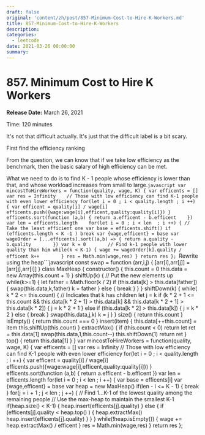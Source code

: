 ```yaml
---
draft: false
original: 'content/zh/post/857-Minimum-Cost-to-Hire-K-Workers.md'
title: 857-Minimum-Cost-to-Hire-K-Workers
description: 
categories:
  - leetcode
date: 2021-03-26 00:00:00
summary: 
---
```


# 857. Minimum Cost to Hire K Workers

**Release Date:** March 26, 2021

Time: 120 minutes

It's not that difficult actually. It's just that the difficult label is a bit scary.

First find the efficiency ranking

From the question, we can know that if we take low efficiency as the benchmark, then the basic salary of high efficiency can be met.

What we need to do is to find K - 1 people whose efficiency is lower than that, and whose workload increases from small to large.```javascript
var mincostToHireWorkers = function(quality, wage, K) {
    var efficents = []
    var res = Infinity    // Those with low efficiency can find K-1 people with even lower efficiency for(let i = 0 ; i < quality.length ; i ++) {
        var efficent = quality[i] / wage[i]
        efficents.push({wage:wage[i],efficent,quality:quality[i]})
    }
    efficents.sort(function (a,b) {
        return a.efficent - b.efficent    })
    var len = efficents.length    for(let i = 0 ; i < len  ; i ++) {
        // Take the least efficient one var base = efficents.shift()
        if (efficents.length < K -1 ) break
        var {wage,efficent} = base
        var wageOrder = [...efficents].sort((a,b) => {
            return a.quality - b.quality        })
        var k = 0        // Find k-1 people with lower quality than him while(k < K-1) {
            wage += wageOrder[k].quality / efficent
            k++        }
        res = Math.min(wage,res)
    }
    return res
};
```Rewrite using the heap```javascript
const swap = function (arr,i,j) {
    [arr[i],arr[j]] = [arr[j],arr[i]]
}
class MaxHeap {
    constructor() {
        this.count = 0        this.data = new Array(this.count + 1)
    }
    shiftUp(k) {
        // Put the new elements up while(k>=1) {
            let father = Math.floor(k / 2)
            if (this.data[k] > this.data[father]) {
                swap(this.data,k,father)
                k = father
            } else {
                break            }
        }
    }
    shiftDown(k) {
        while( k * 2  <= this.count) { // Indicates that k has children let j = k
            if (k * 2 + 1 <= this.count && this.data[k * 2 + 1] > this.data[k] && this.data[k * 2 + 1] > this.data[k * 2]) {
                j = k * 2 + 1            } else if (this.data[k * 2] > this.data[k]) {
                j = k * 2            } else {
                break            }
            swap(this.data,j,k)
            k = j
        }
    }
    size() {
        return this.count    }
    isEmpty() {
        return this.count === 0    }
    insert(item) {
        this.data[++this.count] = item
        this.shiftUp(this.count)
    }
    extractMax() {
        if (this.count < 0) return
        let ret = this.data[1]
        swap(this.data,1,this.count--)
        this.shiftDown(1)
        return ret
    }
    top() {
        return this.data[1]
    }
}
var mincostToHireWorkers = function(quality, wage, K) {
    var efficents = []
    var res = Infinity    // Those with low efficiency can find K-1 people with even lower efficiency for(let i = 0 ; i < quality.length ; i ++) {
        var efficent = quality[i] / wage[i]
        efficents.push({wage:wage[i],efficent,quality:quality[i]})
    }
    efficents.sort(function (a,b) {
        return a.efficent - b.efficent    })
    var len = efficents.length    for(let i = 0 ; i < len  ; i ++) {
        var base = efficents[i]
        var {wage,efficent} = base
        var heap = new MaxHeap()
        if(len - i <= K - 1) {
            break        }
        for(j = i + 1 ; j < len ; j ++) {
            // Find 1...K-1 of the lowest quality among the remaining people // Use the max-heap to maintain the smallest K-1 if(heap.size() < K-1) {
                heap.insert(efficents[j].quality)
            }  else {
                if (efficents[j].quality < heap.top() ) {
                    heap.extractMax()
                    heap.insert(efficents[j].quality)
                }
            }
        }
        while(!heap.isEmpty()) {
            wage += heap.extractMax() / efficent
        }
        res = Math.min(wage,res)
    }
    return res
};
```Still timed out, damn it.
